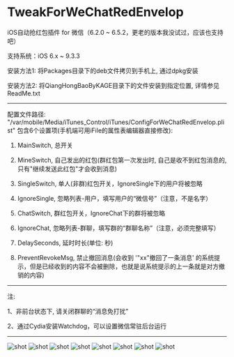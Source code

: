 # TweakForWeChatRedEnvelop

iOS自动抢红包插件 for 微信（6.2.0 ~ 6.5.2，更老的版本我没试过，应该也支持吧）

支持系统：iOS 6.x ~ 9.3.3


安装方法1:
将Packages目录下的deb文件拷贝到手机上, 通过dpkg安装

安装方法2:
将QiangHongBaoByKAGE目录下的文件安装到指定位置, 详情参见ReadMe.txt

---------------------------------------------------------------------------------------
配置文件路径: "/var/mobile/Media/iTunes_Control/iTunes/ConfigForWeChatRedEnvelop.plist"
包含6个设置项(手机端可用iFile的属性表编辑器直接修改):

1. MainSwitch, 总开关

2. MineSwitch, 自己发出的红包(群红包第一次发出时, 自己是收不到红包消息的, 只有"继续发送此红包"才会收到消息)

3. SingleSwitch, 单人(非群)红包开关，IgnoreSingle下的用户将被忽略

4. IgnoreSingle, 忽略列表-用户，填写用户的“微信号”（注意，不是名字）

5. ChatSwitch, 群红包开关，IgnoreChat下的群将被忽略

6. IgnoreChat, 忽略列表-群聊，填写群的“群聊名称”（注意，必须完整填写）

7. DelaySeconds, 延时时长(单位: 秒)

8. PreventRevokeMsg, 禁止撤回消息(会收到 '"xx"撤回了一条消息' 的系统提示，但是已经收到的内容不会被删除，也就是说系统提示的上一条就是对方撤销的内容)

---------------------------------------------------------------------------------------
注:

1、非前台状态下, 请关闭群聊的“消息免打扰”

2、通过Cydia安装Watchdog，可以设置微信常驻后台运行


---------------------------------------------------------------------------------------
![shot](https://github.com/kasumar/TweakForWeChatRedEnvelop/raw/master/screenshot/1.png)
![shot](https://github.com/kasumar/TweakForWeChatRedEnvelop/raw/master/screenshot/2.png)
![shot](https://github.com/kasumar/TweakForWeChatRedEnvelop/raw/master/screenshot/3.png)
![shot](https://github.com/kasumar/TweakForWeChatRedEnvelop/raw/master/screenshot/4.png)
![shot](https://github.com/kasumar/TweakForWeChatRedEnvelop/raw/master/screenshot/5.png)
![shot](https://github.com/kasumar/TweakForWeChatRedEnvelop/raw/master/screenshot/6.png)
![shot](https://github.com/kasumar/TweakForWeChatRedEnvelop/raw/master/screenshot/7.png)
![shot](https://github.com/kasumar/TweakForWeChatRedEnvelop/raw/master/screenshot/8.png)
